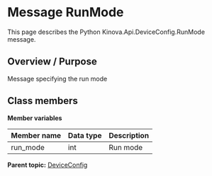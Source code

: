 # Message RunMode

This page describes the Python Kinova.Api.DeviceConfig.RunMode message.

## Overview / Purpose

Message specifying the run mode

## Class members

 **Member variables** 

|Member name|Data type|Description|
|-----------|---------|-----------|
|run\_mode|int|Run mode|

**Parent topic:** [DeviceConfig](../references/summary_DeviceConfig.md)

